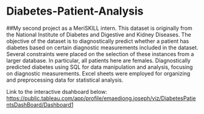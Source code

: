 # Diabetes-Patient-Analysis
##My second project as a MeriSKILL intern.
This dataset is originally from the National Institute of Diabetes and Digestive and Kidney
Diseases. The objective of the dataset is to diagnostically predict whether a patient has diabetes
based on certain diagnostic measurements included in the dataset. Several constraints were placed
on the selection of these instances from a larger database. In particular, all patients here are females.
Diagnostically predicted diabetes using SQL for data manipulation and analysis, focusing on diagnostic measurements.
Excel sheets were employed for organizing and preprocessing data for statistical analysis.

Link to the interactive dsahboard below:
https://public.tableau.com/app/profile/emaediong.joseph/viz/DiabetesPatientsDashBoard/Dashboard1
